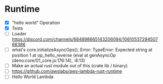 # Runtime

- [x] "hello world" Operation
- [x] Tests
- [ ] Loader https://discord.com/channels/684898665143206084/1061053729450766386
- [ ] what's core.initializeAsyncOps();
     Error: TypeError: Expected string at position 1
            at op_hello_reverse (eval at genAsyncOp (deno:core/01_core.js:176:14), <anonymous>:8:13)
- [ ] Make an actual rust module out of this (crate lib / binary)
- [ ] https://github.com/awslabs/aws-lambda-rust-runtime
- [ ] Hello World Lambda
